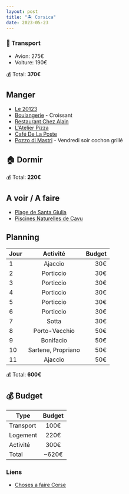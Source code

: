 ```yaml
---
layout: post
title: "🏝️ Corsica"
date: 2023-05-23
---
```


### 🚙 Transport

- Avion: 275€
- Voiture: 190€

💰 Total: **370€**

## Manger

- [Le 20123](https://goo.gl/maps/agxtfWrhzXW3EQF56)
- [Boulangerie](https://goo.gl/maps/D4qWmSZ71mF9apux9) - Croissant
- [Restaurant Chez Alain](https://goo.gl/maps/KpwpLkYsJu6JUjzw6)
- [L'Atelier Pizza](https://goo.gl/maps/jFQ8ooCiCxsgBD727)
- [Café De La Poste](https://goo.gl/maps/6kbphUAzFJnQ8stL7)
- [Pozzo di Mastri](https://goo.gl/maps/5uMK3CYzDDu2w3aKA) - Vendredi soir cochon grillé

## 🏠 Dormir

💰 Total: **220€**

## A voir / A faire

- [Plage de Santa Giulia](https://goo.gl/maps/XRUBfT5H8XxaCruU6)
- [Piscines Naturelles de Cavu](https://goo.gl/maps/2qH2jdfRvpuQtUza9)

## Planning

| Jour   |      Activité      |  Budget |
|----------|:-------------:|------:|
| 1 | Ajaccio | 30€ |
| 2 | Porticcio | 30€ |
| 3 | Porticcio | 30€ |
| 4 | Porticcio | 30€ |
| 5 | Porticcio | 30€ |
| 6 | Porticcio | 30€ |
| 7 | Sotta | 30€ |
| 8 | Porto-Vecchio | 50€ |
| 9 | Bonifacio | 50€ |
| 10 | Sartene, Propriano | 50€ |
| 11 | Ajaccio | 50€ |

💰 Total: **600€**

## 💰 Budget

| Type   |      Budget      |
|----------|:-------------:|
| Transport | 100€ |
| Logement | 220€ |
| Activité | 300€ |
| Total |  ~620€  |

### Liens

- [Choses a faire Corse](https://www.viree-malin.fr/que-visiter-en-corse)
